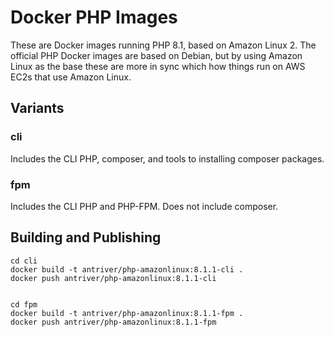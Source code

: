 # Docker PHP Images

These are Docker images running PHP 8.1, based on Amazon Linux 2. The official PHP Docker images are based on Debian,
but by using Amazon Linux as the base these are more in sync which how things run on AWS EC2s that use Amazon Linux.

## Variants

### cli

Includes the CLI PHP, composer, and tools to installing composer packages.

### fpm

Includes the CLI PHP and PHP-FPM. Does not include composer.

## Building and Publishing


    cd cli
    docker build -t antriver/php-amazonlinux:8.1.1-cli .
    docker push antriver/php-amazonlinux:8.1.1-cli


    cd fpm
    docker build -t antriver/php-amazonlinux:8.1.1-fpm .
    docker push antriver/php-amazonlinux:8.1.1-fpm
